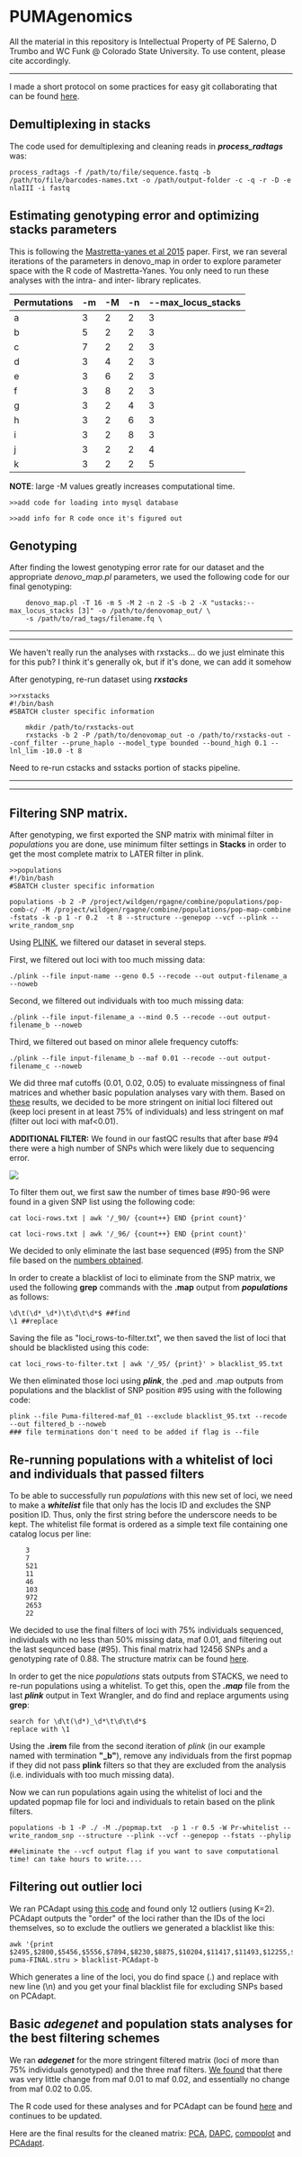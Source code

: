 PUMAgenomics
======
All the material in this repository is Intellectual Property of PE Salerno, D Trumbo and WC Funk @ Colorado State University. To use content, please cite accordingly. 


-----

I made a short protocol on some practices for easy git collaborating that can be found [here](https://github.com/pesalerno/PUMAgenomics/blob/master/git-collaborating-protocol.md). 


 

Demultiplexing in stacks
-----

The code used for demultiplexing and cleaning reads in ***process_radtags*** was:

	process_radtags -f /path/to/file/sequence.fastq -b /path/to/file/barcodes-names.txt -o /path/output-folder -c -q -r -D -e nlaIII -i fastq



Estimating genotyping error and optimizing stacks parameters 
-----

This is following the [Mastretta-yanes et al 2015](http://onlinelibrary.wiley.com/doi/10.1111/1755-0998.12291/abstract) paper. First, we ran several iterations of the parameters in denovo_map in order to explore parameter space with the R code of Mastretta-Yanes. You only need to run these analyses with the intra- and inter- library replicates. 



Permutations | -m | -M | -n | --max_locus_stacks 
------------ | ------------- | ------------ | ------------- | ------------ |
a | 3 | 2 | 2 | 3 | 
b | 5 | 2 | 2 | 3 |
c | 7 | 2 | 2 | 3 | 
d | 3 | 4 | 2 | 3 |
e | 3 | 6 | 2 | 3 |
f | 3 | 8 | 2 | 3 |
g | 3 | 2 | 4 | 3 |
h | 3 | 2 | 6 | 3 |
i | 3 | 2 | 8 | 3 |
j | 3 | 2 | 2 | 4 |
k | 3 | 2 | 2 | 5 |


**NOTE**: large -M values greatly increases computational time. 

	>>add code for loading into mysql database
	
	>>add info for R code once it's figured out

Genotyping
-------

After finding the lowest genotyping error rate for our dataset and the appropriate *denovo_map.pl* parameters, we used the following code for our final genotyping:


        denovo_map.pl -T 16 -m 5 -M 2 -n 2 -S -b 2 -X "ustacks:--max_locus_stacks [3]" -o /path/to/denovomap_out/ \
        -s /path/to/rad_tags/filename.fq \ 

_________
_________
We haven't really run the analyses with rxstacks... do we just elminate this for this pub? I think it's generally ok, but if it's done, we can add it somehow

After genotyping, re-run dataset using ***rxstacks***

	>>rxstacks
	#!/bin/bash
	#SBATCH cluster specific information 

        mkdir /path/to/rxstacks-out
        rxstacks -b 2 -P /path/to/denovomap_out -o /path/to/rxstacks-out --conf_filter --prune_haplo --model_type bounded --bound_high 0.1 --lnl_lim -10.0 -t 8

Need to re-run cstacks and sstacks portion of stacks pipeline. 
_________
_________


Filtering SNP matrix.
------

After genotyping, we first exported the SNP matrix with minimal filter in *populations* you are done, use minimum filter settings in **Stacks** in order to get the most complete matrix to LATER filter in plink. 

	>>populations 
	#!/bin/bash
	#SBATCH cluster specific information 

	populations -b 2 -P /project/wildgen/rgagne/combine/populations/pop-comb-c/ -M /project/wildgen/rgagne/combine/populations/pop-map-combine -fstats -k -p 1 -r 0.2  -t 8 --structure --genepop --vcf --plink --write_random_snp



Using [PLINK](http://pngu.mgh.harvard.edu/~purcell/plink/summary.shtml), we filtered our dataset in several steps.

First, we filtered out loci with too much missing data:

	./plink --file input-name --geno 0.5 --recode --out output-filename_a --noweb

Second, we filtered out individuals with too much missing data:

	./plink --file input-filename_a --mind 0.5 --recode --out output-filename_b --noweb
	
Third, we filtered out based on minor allele frequency cutoffs:

	./plink --file input-filename_b --maf 0.01 --recode --out output-filename_c --noweb
 
We did three maf cutoffs (0.01, 0.02, 0.05) to evaluate missingness of final matrices and whether basic population analyses vary with them. Based on [these](https://github.com/pesalerno/PUMAgenomics/blob/master/maf-filters.results.txt) results, we decided to be more stringent on initial loci filtered out (keep loci present in at least 75% of individuals) and less stringent on maf (filter out loci with maf<0.01). 

**ADDITIONAL FILTER:** We found in our fastQC results that after base #94 there were a high number of SNPs which were likely due to sequencing error. 

![](https://github.com/pesalerno/PUMAgenomics/blob/master/reads-SNPposition.png)<br>

To filter them out, we first saw the number of times base #90-96 were found in a given SNP list using the following code: 

	cat loci-rows.txt | awk '/_90/ {count++} END {print count}'
	
	cat loci-rows.txt | awk '/_96/ {count++} END {print count}' 


We decided to only eliminate the last base sequenced (#95) from the SNP file based on the [numbers obtained](https://github.com/pesalerno/PUMAgenomics/blob/master/loci-SNPs.txt). 

In order to create a blacklist of loci to eliminate from the SNP matrix, we used the following **grep** commands with the **.map** output from ***populations*** as follows: 

	\d\t(\d*_\d*)\t\d\t\d*$ ##find
	\1 ##replace

Saving the file as "loci_rows-to-filter.txt", we then saved the list of loci that should be blacklisted using this code: 

	cat loci_rows-to-filter.txt | awk '/_95/ {print}' > blacklist_95.txt


We then eliminated those loci using ***plink***, the .ped and .map outputs from populations and the blacklist of SNP position #95 using with the following code: 

	plink --file Puma-filtered-maf_01 --exclude blacklist_95.txt --recode --out filtered_b --noweb
	### file terminations don't need to be added if flag is --file


Re-running **populations** with a whitelist of loci and individuals that passed filters
------

To be able to successfully run *populations* with this new set of loci, we need to make a ***whitelist*** file that only has the locis ID and excludes the SNP position ID. Thus, only the first string before the underscore needs to be kept. The whitelist file format is ordered as a simple text file containing one catalog locus per line: 

		3
		7
		521
		11
		46
		103
		972
		2653
		22
		
		
We decided to use the final filters of loci with 75% individuals sequenced, individuals with no less than 50% missing data, maf 0.01, and filtering out the last sequnced base (#95). This final matrix had 12456 SNPs and a genotyping rate of 0.88. The structure matrix can be found [here](https://github.com/pesalerno/PUMAgenomics/blob/master/Puma_filtered_08_17_17.stru). 


In order to get the nice *populations* stats outputs from STACKS, we need to re-run populations using a whitelist. To get this, open the ***.map*** file from the last ***plink*** output in Text Wrangler, and do find and replace arguments using **grep**:


	search for \d\t(\d*)_\d*\t\d\t\d*$
	replace with \1

Using the **.irem** file from the second iteration of *plink* (in our example named with termination **"_b"**), remove any individuals from the first popmap if they did not pass **plink** filters so that they are excluded from the analysis (i.e. individuals with too much missing data). 



Now we can run populations again using the whitelist of loci and the updated popmap file for loci and individuals to retain based on the plink filters. 

	populations -b 1 -P ./ -M ./popmap.txt  -p 1 -r 0.5 -W Pr-whitelist --write_random_snp --structure --plink --vcf --genepop --fstats --phylip

	##eliminate the --vcf output flag if you want to save computational time! can take hours to write.... 


Filtering out outlier loci
------

We ran PCAdapt using [this code](https://github.com/pesalerno/PUMAgenomics/blob/master/Pumas-adegenet.R) and found only 12 outliers (using K=2). PCAdapt outputs the "order" of the loci rather than the IDs of the loci themselves, so to exclude the outliers we generated a blacklist like this:


	awk '{print $2495,$2800,$5456,$5556,$7894,$8230,$8875,$10204,$11417,$11493,$12255,$12277}' puma-FINAL.stru > blacklist-PCAdapt-b

Which generates a line of the loci, you do find space (.) and replace with new line (\n) and you get your final blacklist file for excluding SNPs based on PCAdapt. 


Basic ***adegenet*** and population stats analyses for the best filtering schemes
-----


We ran ***adegenet*** for the more stringent filtered matrix (loci of more than 75% individuals genotyped) and the three maf filters. [We found](https://github.com/pesalerno/PUMAgenomics/blob/master/Pop_stats.pdf) that there was very little change from maf 0.01 to maf 0.02, and essentially no change from maf 0.02 to 0.05. 


The R code used for these analyses and for PCAdapt can be found [here](https://github.com/pesalerno/PUMAgenomics/blob/master/Pumas-adegenet.R) and continues to be updated. 


Here are the final results for the cleaned matrix: [PCA](https://github.com/pesalerno/PUMAgenomics/blob/master/Puma_CO_PCA.pdf), [DAPC](https://github.com/pesalerno/PUMAgenomics/blob/master/Puma_CO_DAPC.pdf), [compoplot](https://github.com/pesalerno/PUMAgenomics/blob/master/Puma_CO_compoplot.pdf) and [PCAdapt](https://github.com/pesalerno/PUMAgenomics/blob/master/PCAdapt-outliers.txt). 
